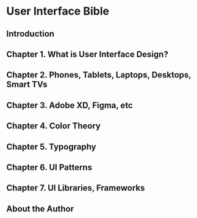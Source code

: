 # User Interface Bible
## Introduction
## Chapter 1. What is User Interface Design?
## Chapter 2. Phones, Tablets, Laptops, Desktops, Smart TVs
## Chapter 3. Adobe XD, Figma, etc
## Chapter 4. Color Theory
## Chapter 5. Typography
## Chapter 6. UI Patterns
## Chapter 7. UI Libraries, Frameworks
## About the Author
